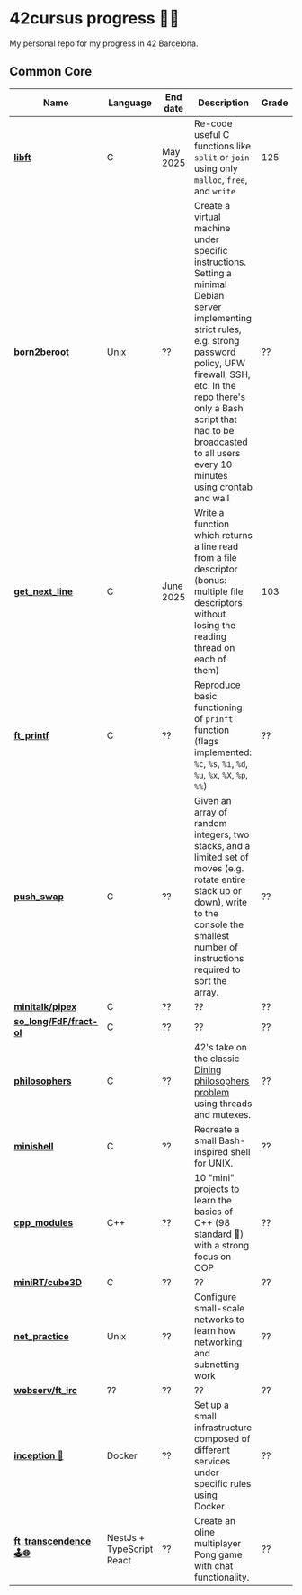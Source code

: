 # 42cursus progress 👩‍💻
My personal repo for my progress in 42 Barcelona. 
## Common Core

|Name|Language|End date|Description|Grade|
|----|--------|--------|-----------|----------|
|**[libft](https://github.com/amarinite/42cursus/tree/main/milestone-0/libft)**|C|May 2025|Re-code useful C functions like `split` or `join` using only `malloc`, `free`, and `write`|125|
|**[born2beroot](https://github.com/amarinite/42cursus/)**|Unix|??|Create a virtual machine under specific instructions. Setting a minimal Debian server implementing strict rules, e.g. strong password policy, UFW firewall, SSH, etc. In the repo there's only a Bash script that had to be broadcasted to all users every 10 minutes using crontab and wall|??|
|**[get_next_line](https://github.com/amarinite/42cursus/tree/main/milestone-1/get_next_line/)**|C|June 2025|Write a function which returns a line read from a file descriptor (bonus: multiple file descriptors without losing the reading thread on each of them)|103|
|**[ft_printf](https://github.com/amarinite/42cursus/)**|C|??|Reproduce basic functioning of `prinft` function (flags implemented: `%c`, `%s`, `%i`, `%d`, `%u`, `%x`, `%X`, `%p`, `%%`)|??|
|**[push_swap](https://github.com/amarinite/42cursus/)**|C|??|Given an array of random integers, two stacks, and a limited set of moves (e.g. rotate entire stack up or down), write to the console the smallest number of instructions required to sort the array.|??|
|**[minitalk/pipex](https://github.com/amarinite/42cursus/)**|C|??|??|??|
|**[so_long/FdF/fract-ol](https://github.com/amarinite/42cursus/)**|C|??|??|??|
|**[philosophers](https://github.com/amarinite/42cursus/)**|C|??|42's take on the classic [Dining philosophers problem](https://en.wikipedia.org/wiki/Dining_philosophers_problem) using threads and mutexes.|??|
|**[minishell](https://github.com/amarinite/42cursus/)**|C|??|Recreate a small Bash-inspired shell for UNIX.|??|
|**[cpp_modules](https://github.com/amarinite/42cursus/)**|C++|??|10 "mini" projects to learn the basics of C++ (98 standard 👴) with a strong focus on OOP|??|
|**[miniRT/cube3D](https://github.com/amarinite/42cursus/)**|C|??|??|??|
|**[net_practice](https://github.com/amarinite/42cursus/)**|Unix|??|Configure small-scale networks to learn how networking and subnetting work|??|
|**[webserv/ft_irc](https://github.com/amarinite/42cursus/)**|??|??|??|??|
|**[inception  🐳](https://github.com/amarinite/42cursus/)**|Docker|??|Set up a small infrastructure composed of different services under specific rules using Docker.|??|
|**[ft_transcendence 🕹️🌐](https://github.com/amarinite/42cursus/)**|NestJs + TypeScript React|??| Create an oline multiplayer Pong game with chat functionality.|??|

